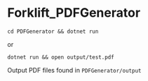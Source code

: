 # Forklift_PDFGenerator

`cd PDFGenerator && dotnet run`

or

`dotnet run && open output/test.pdf`

Output PDF files found in `PDFGenerator/output`
